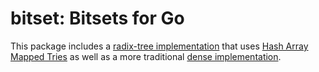 # bitset: Bitsets for Go

This package includes a [radix-tree implementation](sparse.go) that
uses [Hash Array Mapped Tries](http://lampwww.epfl.ch/papers/idealhashtrees.pdf)
as well as a more traditional [dense implementation](set.go).
